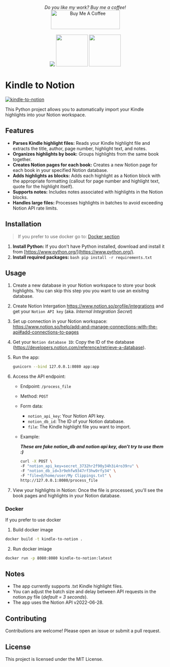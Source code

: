 <p align="center">
  <i>Do you like my work? Buy me a coffee!</i><BR>
  <a href="https://www.buymeacoffee.com/grzegorz.opara" target="_blank"><img src="https://cdn.buymeacoffee.com/buttons/v2/default-green.png" alt="Buy Me A Coffee" style="height: 60px !important;width: 217px !important;" ></a>
  <BR><BR>
  <img src="https://upload.wikimedia.org/wikipedia/commons/thumb/2/20/Amazon_Kindle_logo.svg/388px-Amazon_Kindle_logo.svg.png">
  <img src="https://upload.wikimedia.org/wikipedia/commons/thumb/9/9e/Plus_symbol.svg/200px-Plus_symbol.svg.png" width="100" height="100">
  <img src="https://upload.wikimedia.org/wikipedia/commons/thumb/e/e9/Notion-logo.svg/240px-Notion-logo.svg.png" width="100" height="100">
</p>



# Kindle to Notion

[![kindle-to-notion](https://github.com/GrzegorzOpara/kindle-to-notion/actions/workflows/kindle-to-notion-workflow.yml/badge.svg)](https://github.com/GrzegorzOpara/kindle-to-notion/actions/workflows/kindle-to-notion-workflow.yml)

This Python project allows you to automatically import your Kindle highlights into your Notion workspace.

## Features

* **Parses Kindle highlight files:** Reads your Kindle highlight file and extracts the title, author, page number, highlight text, and notes.
* **Organizes highlights by book:** Groups highlights from the same book together.
* **Creates Notion pages for each book:** Creates a new Notion page for each book in your specified Notion database.
* **Adds highlights as blocks:** Adds each highlight as a Notion block with the appropriate formatting (callout for page number and highlight text, quote for the highlight itself).
* **Supports notes:** Includes notes associated with highlights in the Notion blocks.
* **Handles large files:** Processes highlights in batches to avoid exceeding Notion API rate limits.

## Installation
> If you prefer to use docker go to: [Docker section](#Docker)

1. **Install Python:** If you don't have Python installed, download and install it from [https://www.python.org/](https://www.python.org/).
2. **Install required packages:**
    ``bash
    pip install -r requirements.txt
    ``
## Usage
1. Create a new database in your Notion workspace to store your book highlights. You can skip this step you you want to use an exisitng database.
2. Create Notion Intergation https://www.notion.so/profile/integrations and get your ``Notion API key`` (aka. *Internal Integration Secret*)
3. Set up connection in your Notion workspace:
    https://www.notion.so/help/add-and-manage-connections-with-the-api#add-connections-to-pages
4. Get your ``Notion database ID``: Copy the ID of the database (https://developers.notion.com/reference/retrieve-a-database).
5. Run the app:
    ```bash
    gunicorn --bind 127.0.0.1:8080 app:app
    ```

6. Access the API endpoint:
    * Endpoint: ``/process_file``
    * Method: ``POST``
    * Form data:
      * ``notion_api_key``: Your Notion API key.
      * ``notion_db_id``: The ID of your Notion database.
      * ``file``: The Kindle highlight file you want to import.
    * Example:
        
        ***These are fake notion_db and notion api key, don't try to use them :)***
        ```bash
        curl -X POST \
        -F "notion_api_key=secret_3732hr2f90y34h3i4ro39ru" \
        -F "notion_db_id=3r9ehfw9347rf3hw9rfy34" \
        -F "file=@/home/user/My Clippings.txt" \
        http://127.0.0.1:8080/process_file
7. View your highlights in Notion: Once the file is processed, you'll see the book pages and highlights in your Notion database.

### Docker
If you prefer to use docker
1. Build docker image
```bash
docker build -t kindle-to-notion .
```
2. Run docker imiage
```bash
docker run -p 8080:8080 kindle-to-notion:latest
```

## Notes
* The app currently supports .txt Kindle highlight files.
* You can adjust the batch size and delay between API requests in the notion.py file (*default = 3 seconds*).
* The app uses the Notion API v2022-06-28.

## Contributing
Contributions are welcome! Please open an issue or submit a pull request.

## License
This project is licensed under the MIT License.